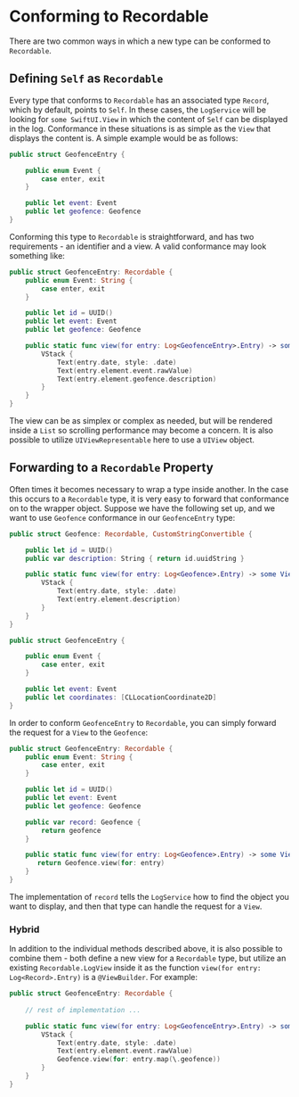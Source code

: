 # Conforming to Recordable

There are two common ways in which a new type can be conformed to `Recordable`.

## Defining `Self` as `Recordable`

Every type that conforms to `Recordable` has an associated type `Record`, which by default, points to `Self`. In these cases, the `LogService` will be looking for `some SwiftUI.View` in which the content of `Self` can be displayed in the log. Conformance in these situations is as simple as the `View` that displays the content is. A simple example would be as follows:

```swift
public struct GeofenceEntry {

    public enum Event {
        case enter, exit
    }

    public let event: Event
    public let geofence: Geofence
}
```

Conforming this type to `Recordable` is straightforward, and has two requirements - an identifier and a view. A valid conformance may look something like:

```swift
public struct GeofenceEntry: Recordable {
    public enum Event: String {
        case enter, exit
    }

    public let id = UUID()
    public let event: Event
    public let geofence: Geofence

    public static func view(for entry: Log<GeofenceEntry>.Entry) -> some View {
        VStack {
            Text(entry.date, style: .date)
            Text(entry.element.event.rawValue)
            Text(entry.element.geofence.description)
        }
    }
}
```

The view can be as simplex or complex as needed, but will be rendered inside a `List` so scrolling performance may become a concern. It is also possible to utilize `UIViewRepresentable` here to use a `UIView` object.

## Forwarding to a `Recordable` Property

Often times it becomes necessary to wrap a type inside another. In the case this occurs to a `Recordable` type, it is very easy to forward that conformance on to the wrapper object. Suppose we have the following set up, and we want to use `Geofence` conformance in our `GeofenceEntry` type:

```swift
public struct Geofence: Recordable, CustomStringConvertible {

    public let id = UUID()
    public var description: String { return id.uuidString }

    public static func view(for entry: Log<Geofence>.Entry) -> some View {
        VStack {
            Text(entry.date, style: .date)
            Text(entry.element.description)
        }
    }
}

public struct GeofenceEntry {

    public enum Event {
        case enter, exit
    }

    public let event: Event
    public let coordinates: [CLLocationCoordinate2D]
}
```

In order to conform `GeofenceEntry` to `Recordable`, you can simply forward the request for a `View` to the `Geofence`:

```swift
public struct GeofenceEntry: Recordable {
    public enum Event: String {
        case enter, exit
    }

    public let id = UUID()
    public let event: Event
    public let geofence: Geofence

    public var record: Geofence {
        return geofence
    }

    public static func view(for entry: Log<Geofence>.Entry) -> some View {
       return Geofence.view(for: entry)
    }
}
```

The implementation of `record` tells the `LogService` how to find the object you want to display, and then that type can handle the request for a `View`.

### Hybrid

In addition to the individual methods described above, it is also possible to combine them - both define a new view for a `Recordable` type, but utilize an existing `Recordable.LogView` inside it as the function `view(for entry: Log<Record>.Entry)` is a `@ViewBuilder`. For example:

```swift
public struct GeofenceEntry: Recordable {
  
    // rest of implementation ...

    public static func view(for entry: Log<GeofenceEntry>.Entry) -> some View {
        VStack {
            Text(entry.date, style: .date)
            Text(entry.element.event.rawValue)
            Geofence.view(for: entry.map(\.geofence))
        }
    }
}
```
